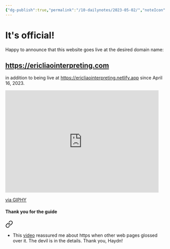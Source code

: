 ```yaml
---
{"dg-publish":true,"permalink":"/10-dailynotes/2023-05-02/","noteIcon":"2","created":"","updated":""}
---
```


# It's official!
Happy to announce that this website goes live at the desired domain name:

## https://ericliaointerpreting.com

in addition to being live at https://ericliaointerpreting.netlify.app since April 16, 2023.

<iframe src="https://giphy.com/embed/26tOZ42Mg6pbTUPHW" width="480" height="320" frameBorder="0" class="giphy-embed" allowFullScreen></iframe><p><a href="https://giphy.com/gifs/26tOZ42Mg6pbTUPHW">via GIPHY</a></p>


#### Thank you for the guide

<div class="transclusion internal-embed is-loaded"><a class="markdown-embed-link" href="/netlify-with-go-daddy-domain-name/#22d624" aria-label="Open link"><svg xmlns="http://www.w3.org/2000/svg" width="24" height="24" viewBox="0 0 24 24" fill="none" stroke="currentColor" stroke-width="2" stroke-linecap="round" stroke-linejoin="round" class="svg-icon lucide-link"><path d="M10 13a5 5 0 0 0 7.54.54l3-3a5 5 0 0 0-7.07-7.07l-1.72 1.71"></path><path d="M14 11a5 5 0 0 0-7.54-.54l-3 3a5 5 0 0 0 7.07 7.07l1.71-1.71"></path></svg></a><div class="markdown-embed">



- This [video](https://www.youtube.com/watch?v=qlrCptpwtgs) reassured me about https when other web pages glossed over it. The devil is in the details. Thank you, Haydn! 

</div></div>

